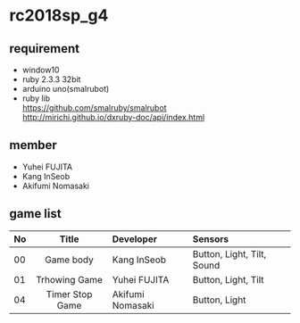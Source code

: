 ﻿# rc2018sp_g4
## requirement  
* window10  
* ruby 2.3.3 32bit  
* arduino uno(smalrubot)  
* ruby lib  
    https://github.com/smalruby/smalrubot  
    http://mirichi.github.io/dxruby-doc/api/index.html  
  
  
  
## member  
- Yuhei FUJITA
- Kang InSeob  
- Akifumi Nomasaki

## game list

|No|Title|Developer|Sensors|
|:---|:---:|:---|:---|
|00|Game body|Kang InSeob|Button, Light, Tilt, Sound|
|01|Trhowing Game|Yuhei FUJITA|Button, Light, Tilt|
|04|Timer Stop Game|Akifumi Nomasaki|Button, Light|
